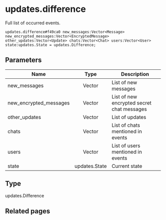 # updates.difference
Full list of occurred events.

```
updates.difference#f49ca0 new_messages:Vector<Message> new_encrypted_messages:Vector<EncryptedMessage> other_updates:Vector<Update> chats:Vector<Chat> users:Vector<User> state:updates.State = updates.Difference;
```

## Parameters
| Name | Type | Description |
| ---- | :----: | ----------- |
| new_messages | Vector<Message> | List of new messages |
| new_encrypted_messages | Vector<EncryptedMessage> | List of new encrypted secret chat messages |
| other_updates | Vector<Update> | List of updates |
| chats | Vector<Chat> | List of chats mentioned in events |
| users | Vector<User> | List of users mentioned in events |
| state | updates.State | Current state |


## Type
updates.Difference

## Related pages

